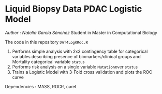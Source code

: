 # Liquid Biopsy Data PDAC Logistic Model

*Author : Natalia García Sánchez*
Student in Master in Computational Biology

The code in this repository `DAT4LogRRoc.R`
1. Performs simple analysis with 2x2 contingency table for categorical variables describing presence of biomarkers/clinical groups and Mortality categorical variable `status`
2. Performs risk analysis on a single variable `Mutation`over `status`
3. Trains a Logistic Model with 3-Fold cross validation and plots the ROC curve

Dependencies : MASS, ROCR, caret
